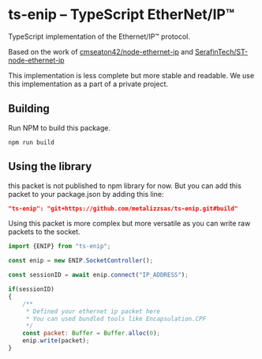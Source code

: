 # ts-enip – TypeScript EtherNet/IP™

TypeScript implementation of the Ethernet/IP™ protocol.

Based on the work of [cmseaton42/node-ethernet-ip](https://github.com/cmseaton42/node-ethernet-ip) and [SerafinTech/ST-node-ethernet-ip](https://github.com/SerafinTech/ST-node-ethernet-ip)

This implementation is less complete but more stable and readable.
We use this implementation as a part of a private project.

## Building

Run NPM to build this package.

`npm run build`

## Using the library

this packet is not published to npm library for now. But you can add this packet to your package.json by adding this line:

```json
"ts-enip": "git+https://github.com/metalizzsas/ts-enip.git#build"
```

Using this packet is more complex but more versatile as you can write raw packets to the socket.

```javascript
import {ENIP} from "ts-enip";

const enip = new ENIP.SocketController();

const sessionID = await enip.connect("IP_ADDRESS");

if(sessionID)
{
    /**
     * Defined your ethernet ip packet here
     * You can used bundled tools like Encapsulation.CPF
     */ 
    const packet: Buffer = Buffer.alloc(0);
    enip.write(packet);
}
```

